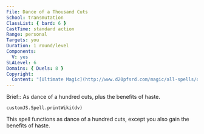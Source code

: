 ```yaml
---
File: Dance of a Thousand Cuts
School: transmutation
ClassList: { bard: 6 }
CastTime: standard action
Range: personal
Targets: you
Duration: 1 round/level
Components:
  V: yes
SLALevel: 6
Domains: { Duels: 8 }
Copyright:
  Content: "[Ultimate Magic](http://www.d20pfsrd.com/magic/all-spells/d/dance-of-a-thousand-cuts)"
---
```

Brief:: As dance of a hundred cuts, plus the benefits of haste.

```dataviewjs
customJS.Spell.printWiki(dv)
```

This spell functions as dance of a hundred cuts, except you also gain the benefits of haste.
